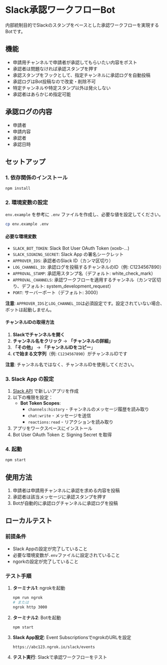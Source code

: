 # Slack承認ワークフローBot

内部統制目的でSlackのスタンプをベースとした承認ワークフローを実現するBotです。

## 機能

- 申請用チャンネルで申請者が承認してもらいたい内容をポスト
- 承認者は問題なければ承認スタンプを押す
- 承認スタンプをフックとして、指定チャンネルに承認ログを自動投稿
- 承認ログはBot投稿なので改変・削除不可
- 特定チャンネルや特定スタンプ以外は発火しない
- 承認者はあらかじめ指定可能

## 承認ログの内容

- 申請者
- 申請内容
- 承認者
- 承認日時

## セットアップ

### 1. 依存関係のインストール

```bash
npm install
```

### 2. 環境変数の設定

`env.example` を参考に `.env` ファイルを作成し、必要な値を設定してください。

```bash
cp env.example .env
```

#### 必要な環境変数

- `SLACK_BOT_TOKEN`: Slack Bot User OAuth Token (xoxb-...)
- `SLACK_SIGNING_SECRET`: Slack App の署名シークレット
- `APPROVER_IDS`: 承認者のSlack ID（カンマ区切り）
- `LOG_CHANNEL_ID`: 承認ログを投稿するチャンネルのID（例: C1234567890）
- `APPROVAL_STAMP`: 承認用スタンプ名（デフォルト: white_check_mark）
- `APPROVAL_CHANNELS`: 承認ワークフローを適用するチャンネル（カンマ区切り、デフォルト: system_development_request）
- `PORT`: サーバーポート（デフォルト: 3000）

**注意**: `APPROVER_IDS`と`LOG_CHANNEL_ID`は必須設定です。設定されていない場合、ボットは起動しません。

#### チャンネルIDの取得方法

1. **Slackでチャンネルを開く**
2. **チャンネル名をクリック** → **「チャンネルの詳細」**
3. **「その他」** → **「チャンネルIDをコピー**」
4. **`C`で始まる文字列**（例: `C1234567890`）がチャンネルIDです

**注意**: チャンネル名ではなく、チャンネルIDを使用してください。

### 3. Slack App の設定

1. [Slack API](https://api.slack.com/apps) で新しいアプリを作成
2. 以下の権限を設定：
   - **Bot Token Scopes**:
     - `channels:history` - チャンネルのメッセージ履歴を読み取り
     - `chat:write` - メッセージを送信
     - `reactions:read` - リアクションを読み取り
3. アプリをワークスペースにインストール
4. Bot User OAuth Token と Signing Secret を取得

### 4. 起動

```bash
npm start
```

## 使用方法

1. 申請者は申請用チャンネルに承認を求める内容を投稿
2. 承認者は該当メッセージに承認スタンプを押す
3. Botが自動的に承認ログチャンネルに承認ログを投稿

## ローカルテスト

### 前提条件

- Slack Appの設定が完了していること
- 必要な環境変数が`.env`ファイルに設定されていること
- ngorkの設定が完了していること

### テスト手順

1. **ターミナル1**: ngrokを起動
   ```bash
   npm run ngrok
   # または
   ngrok http 3000
   ```

2. **ターミナル2**: Botを起動
   ```bash
   npm start
   ```

3. **Slack App設定**: Event SubscriptionsでngrokのURLを設定
   ```
   https://abc123.ngrok.io/slack/events
   ```

4. **テスト実行**: Slackで承認ワークフローをテスト
